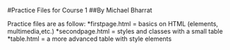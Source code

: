 #Practice Files for Course 1
##By Michael Bharrat

Practice files are as follow:
	*firstpage.html = basics on HTML (elements, multimedia,etc.)
	*secondpage.html = styles and classes with a small table
	*table.html = a more advanced table with style elements
